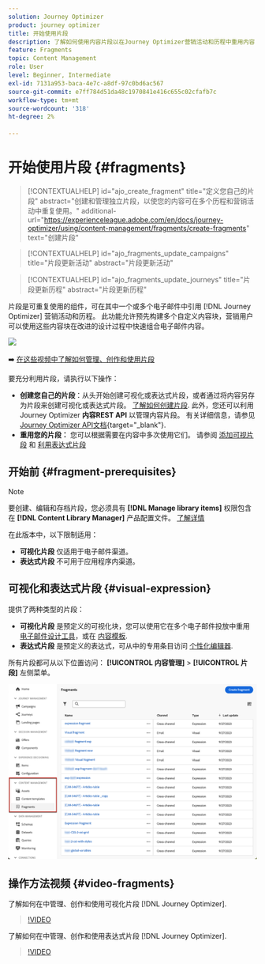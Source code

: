 ```yaml
---
solution: Journey Optimizer
product: journey optimizer
title: 开始使用片段
description: 了解如何使用内容片段以在Journey Optimizer营销活动和历程中重用内容
feature: Fragments
topic: Content Management
role: User
level: Beginner, Intermediate
exl-id: 7131a953-baca-4e7c-a8df-97c0bd6ac567
source-git-commit: e7ff784d51da48c1970841e416c655c02cfafb7c
workflow-type: tm+mt
source-wordcount: '318'
ht-degree: 2%

---
```


# 开始使用片段 {#fragments}

>[!CONTEXTUALHELP]
>id="ajo_create_fragment"
>title="定义您自己的片段"
>abstract="创建和管理独立片段，以使您的内容可在多个历程和营销活动中重复使用。"
>additional-url="https://experienceleague.adobe.com/en/docs/journey-optimizer/using/content-management/fragments/create-fragments" text="创建片段"

>[!CONTEXTUALHELP]
>id="ajo_fragments_update_campaigns"
>title="片段更新活动"
>abstract="片段更新活动"

>[!CONTEXTUALHELP]
>id="ajo_fragments_update_journeys"
>title="片段更新历程"
>abstract="片段更新历程"

片段是可重复使用的组件，可在其中一个或多个电子邮件中引用 [!DNL Journey Optimizer] 营销活动和历程。 此功能允许预先构建多个自定义内容块，营销用户可以使用这些内容块在改进的设计过程中快速组合电子邮件内容。

![](../rn/assets/do-not-localize/fragments.gif)

➡️ [在这些视频中了解如何管理、创作和使用片段](#video-fragments)

要充分利用片段，请执行以下操作：

* **创建您自己的片段**：从头开始创建可视化或表达式片段，或者通过将内容另存为片段来创建可视化或表达式片段。 [了解如何创建片段](#create-fragments). 此外，您还可以利用Journey Optimizer **内容REST API** 以管理内容片段。 有关详细信息，请参见 [Journey Optimizer API文档](https://developer.adobe.com/journey-optimizer-apis/references/content/){target="_blank"}.
* **重用您的片段：** 您可以根据需要在内容中多次使用它们。 请参阅 [添加可视片段](../email/use-visual-fragments.md) 和 [利用表达式片段](../personalization/use-expression-fragments.md)

## 开始前 {#fragment-prerequisites}

>[!NOTE]
>
>要创建、编辑和存档片段，您必须具有 **[!DNL Manage library items]** 权限包含在 **[!DNL Content Library Manager]** 产品配置文件。 [了解详情](../administration/ootb-product-profiles.md#content-library-manager)

在此版本中，以下限制适用：

* **可视化片段** 仅适用于电子邮件渠道。
* **表达式片段** 不可用于应用程序内渠道。

## 可视化和表达式片段 {#visual-expression}

提供了两种类型的片段：

* **可视化片段** 是预定义的可视化块，您可以使用它在多个电子邮件投放中重用 [电子邮件设计工具](../email/get-started-email-design.md)，或在 [内容模板](../email/use-email-templates.md).
* **表达式片段** 是预定义的表达式，可从中的专用条目访问 [个性化编辑器](../personalization/personalization-build-expressions.md).


所有片段都可从以下位置访问： **[!UICONTROL 内容管理]** > **[!UICONTROL 片段]**  左侧菜单。

![](assets/fragment-list.png)

## 操作方法视频 {#video-fragments}

了解如何在中管理、创作和使用可视化片段 [!DNL Journey Optimizer].

>[!VIDEO](https://video.tv.adobe.com/v/3419932/?quality=12)

了解如何在中管理、创作和使用表达式片段 [!DNL Journey Optimizer].

>[!VIDEO](https://video.tv.adobe.com/v/3424587/?quality=12)
